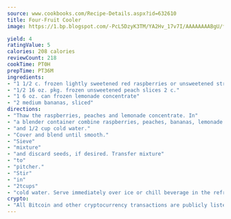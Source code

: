 ```yaml
---
source: www.cookbooks.com/Recipe-Details.aspx?id=632610
title: Four-Fruit Cooler
image: https://1.bp.blogspot.com/-PcL5DzyK3TM/YA2Hv_17v7I/AAAAAAAABgU/fyHeesSth_IZW9mL5lk6GxJO8cW8ksrGACLcBGAsYHQ/s320/12.png

yield: 4
ratingValue: 5
calories: 208 calories
reviewCount: 218
cookTime: PT0H
prepTime: PT36M
ingredients:
- "1 1/2 c. frozen lightly sweetened red raspberries or unsweetened strawberries"
- "1/2 16 oz. pkg. frozen unsweetened peach slices 2 c."
- "1 6 oz. can frozen lemonade concentrate"
- "2 medium bananas, sliced"
directions:
- "Thaw the raspberries, peaches and lemonade concentrate. In"
- "a blender container combine raspberries, peaches, bananas, lemonade concentrate"
- "and 1/2 cup cold water."
- "Cover and blend until smooth."
- "Sieve"
- "mixture"
- "and discard seeds, if desired. Transfer mixture"
- "to"
- "pitcher."
- "Stir"
- "in"
- "2tcups"
- "cold water. Serve immediately over ice or chill beverage in the refrigerator for several hours or overnight."
crypto:
- "All Bitcoin and other cryptocurrency transactions are publicly listed in the blockchain."
---
```

